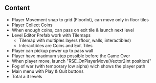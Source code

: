 ## Content
 - Player Movement snap to grid (FloorInt), can move only in floor tiles
 - Player Collect Coins
 - When enough coins, can pass on exit tile & launch next level
 - Level Editor Prefab work with Tilemaps
    - Tilemap with multiples layers (floor, walls, interactibles)
    - Interactibles are Coins and Exit Tiles
 - Player can pickup power up to pass wall
 - Player have maximum step possible before the Game Over
 - When player move, launch "RSE_OnPlayerMove(Vector2Int position)"
 - Fog of war (with temporary low alpha) wich shows the player path
 - Main menu with Play & Quit buttons
 - Total a 3 levels
